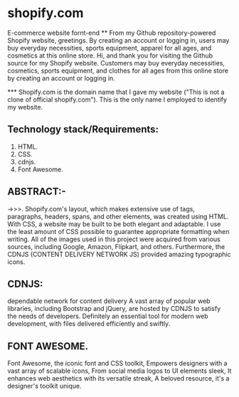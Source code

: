 # shopify.com
E-commerce website fornt-end
**
From my Github repository-powered Shopify website, greetings. By creating an account or logging in, users may buy everyday necessities, sports equipment, apparel for all ages, and cosmetics at this online store. Hi, and thank you for visiting the Github source for my Shopify website. Customers may buy everyday necessities, cosmetics, sports equipment, and clothes for all ages from this online store by creating an account or logging in.

*** Shopify.com is the domain name that I gave my website ("This is not a clone of official shopify.com"). This is the only name I employed to identify my website.

## Technology stack/Requirements:
1. HTML.
2. CSS.
3. cdnjs.
4. Font Awesome.

## ABSTRACT:-
->>>. Shopify.com's layout, which makes extensive use of tags, paragraphs, headers, spans, and other elements, was created using HTML. With CSS, a website may be built to be both elegant and adaptable. I use the least amount of CSS possible to guarantee appropriate formatting when writing. All of the images used in this project were acquired from various sources, including Google, Amazon, Flipkart, and others. Furthermore, the CDNJS (CONTENT DELIVERY NETWORK JS) provided amazing typographic icons.

## CDNJS:
dependable network for content delivery A vast array of popular web libraries, including Bootstrap and jQuery, are hosted by CDNJS to satisfy the needs of developers.
Definitely an essential tool for modern web development, with files delivered efficiently and swiftly.

## FONT AWESOME.
Font Awesome, the iconic font and CSS toolkit,
Empowers designers with a vast array of scalable icons,
From social media logos to UI elements sleek,
It enhances web aesthetics with its versatile streak,
A beloved resource, it's a designer's toolkit unique.



